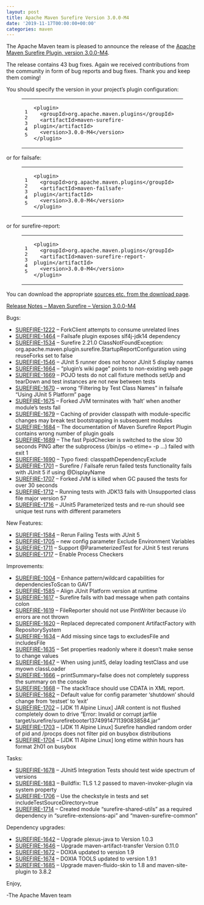 ```yaml
---
layout: post
title: Apache Maven Surefire Version 3.0.0-M4
date: '2019-11-17T00:00:00+00:00'
categories: maven
---
```

<div class="entry-content"><p>The Apache Maven team is pleased to announce the release of the
  <a href="https://maven.apache.org/plugins/maven-surefire-plugin/">Apache Maven Surefire Plugin, version 3.0.0-M4</a>.</p>

  <p>The release contains 43 bug fixes.
    Again we received contributions from the community in form of bug reports
    and bug fixes. Thank you and keep them coming!</p>

  <p>You should specify the version in your project&rsquo;s plugin configuration:</p>

  <figure class='code'><figcaption><span></span></figcaption><div class="highlight"><table><tr><td class="gutter"><pre class="line-numbers"><span class='line-number'>1</span>
<span class='line-number'>2</span>
<span class='line-number'>3</span>
<span class='line-number'>4</span>
<span class='line-number'>5</span>
</pre></td><td class='code'><pre><code class='xml'><span class='line'><span class="nt">&lt;plugin&gt;</span>
</span><span class='line'>  <span class="nt">&lt;groupId&gt;</span>org.apache.maven.plugins<span class="nt">&lt;/groupId&gt;</span>
</span><span class='line'>  <span class="nt">&lt;artifactId&gt;</span>maven-surefire-plugin<span class="nt">&lt;/artifactId&gt;</span>
</span><span class='line'>  <span class="nt">&lt;version&gt;</span>3.0.0-M4<span class="nt">&lt;/version&gt;</span>
</span><span class='line'><span class="nt">&lt;/plugin&gt;</span>
</span></code></pre></td></tr></table></div></figure>


  <p>or for failsafe:</p>

  <figure class='code'><figcaption><span></span></figcaption><div class="highlight"><table><tr><td class="gutter"><pre class="line-numbers"><span class='line-number'>1</span>
<span class='line-number'>2</span>
<span class='line-number'>3</span>
<span class='line-number'>4</span>
<span class='line-number'>5</span>
</pre></td><td class='code'><pre><code class='xml'><span class='line'><span class="nt">&lt;plugin&gt;</span>
</span><span class='line'>  <span class="nt">&lt;groupId&gt;</span>org.apache.maven.plugins<span class="nt">&lt;/groupId&gt;</span>
</span><span class='line'>  <span class="nt">&lt;artifactId&gt;</span>maven-failsafe-plugin<span class="nt">&lt;/artifactId&gt;</span>
</span><span class='line'>  <span class="nt">&lt;version&gt;</span>3.0.0-M4<span class="nt">&lt;/version&gt;</span>
</span><span class='line'><span class="nt">&lt;/plugin&gt;</span>
</span></code></pre></td></tr></table></div></figure>


  <p>or for surefire-report:</p>

  <figure class='code'><figcaption><span></span></figcaption><div class="highlight"><table><tr><td class="gutter"><pre class="line-numbers"><span class='line-number'>1</span>
<span class='line-number'>2</span>
<span class='line-number'>3</span>
<span class='line-number'>4</span>
<span class='line-number'>5</span>
</pre></td><td class='code'><pre><code class='xml'><span class='line'><span class="nt">&lt;plugin&gt;</span>
</span><span class='line'>  <span class="nt">&lt;groupId&gt;</span>org.apache.maven.plugins<span class="nt">&lt;/groupId&gt;</span>
</span><span class='line'>  <span class="nt">&lt;artifactId&gt;</span>maven-surefire-report-plugin<span class="nt">&lt;/artifactId&gt;</span>
</span><span class='line'>  <span class="nt">&lt;version&gt;</span>3.0.0-M4<span class="nt">&lt;/version&gt;</span>
</span><span class='line'><span class="nt">&lt;/plugin&gt;</span>
</span></code></pre></td></tr></table></div></figure>


  <p>You can download the appropriate <a href="https://maven.apache.org/surefire/download.cgi">sources etc. from the download page</a>.</p>

  <!-- more -->


  <p><a href="https://issues.apache.org/jira/secure/ReleaseNote.jspa?projectId=12317927&amp;version=12344668">Release Notes &ndash; Maven Surefire &ndash; Version 3.0.0-M4</a></p>

  <p>Bugs:</p>

  <ul>
    <li><a href="https://issues.apache.org/jira/browse/SUREFIRE-1222">SUREFIRE-1222</a> &ndash; ForkClient attempts to consume unrelated lines</li>
    <li><a href="https://issues.apache.org/jira/browse/SUREFIRE-1464">SUREFIRE-1464</a> &ndash; Failsafe plugin exposes slf4j-jdk14 dependency</li>
    <li><a href="https://issues.apache.org/jira/browse/SUREFIRE-1534">SUREFIRE-1534</a> &ndash; Surefire 2.21.0 ClassNotFoundException: org.apache.maven.plugin.surefire.StartupReportConfiguration using reuseForks set to false</li>
    <li><a href="https://issues.apache.org/jira/browse/SUREFIRE-1546">SUREFIRE-1546</a> &ndash; JUnit 5 runner does not honor JUnit 5 display names</li>
    <li><a href="https://issues.apache.org/jira/browse/SUREFIRE-1664">SUREFIRE-1664</a> &ndash; &ldquo;plugin&rsquo;s wiki page&rdquo; points to non-existing web page</li>
    <li><a href="https://issues.apache.org/jira/browse/SUREFIRE-1669">SUREFIRE-1669</a> &ndash; POJO tests do not call fixture methods setUp and tearDown and test instances are not new between tests</li>
    <li><a href="https://issues.apache.org/jira/browse/SUREFIRE-1670">SUREFIRE-1670</a> &ndash; wrong &ldquo;Filtering by Test Class Names&rdquo; in failsafe &ldquo;Using JUnit 5 Platform&rdquo; page</li>
    <li><a href="https://issues.apache.org/jira/browse/SUREFIRE-1675">SUREFIRE-1675</a> &ndash; Forked JVM terminates with &lsquo;halt&rsquo; when another module&rsquo;s tests fail</li>
    <li><a href="https://issues.apache.org/jira/browse/SUREFIRE-1679">SUREFIRE-1679</a> &ndash; Caching of provider classpath with module-specific changes may break test bootstrapping in subsequent modules</li>
    <li><a href="https://issues.apache.org/jira/browse/SUREFIRE-1684">SUREFIRE-1684</a> &ndash; The documentation of Maven Surefire Report Plugin contains wrong number of plugin goals</li>
    <li><a href="https://issues.apache.org/jira/browse/SUREFIRE-1689">SUREFIRE-1689</a> &ndash; The fast PpidChecker is switched to the slow 30 seconds PING after the subprocess (/bin/ps -o etime= -p &hellip;) failed with exit 1</li>
    <li><a href="https://issues.apache.org/jira/browse/SUREFIRE-1690">SUREFIRE-1690</a> &ndash; Typo fixed: classpathDependencyExclude</li>
    <li><a href="https://issues.apache.org/jira/browse/SUREFIRE-1701">SUREFIRE-1701</a> &ndash; Surefire / Failsafe rerun failed tests functionality fails with JUnit 5 if using @DisplayName</li>
    <li><a href="https://issues.apache.org/jira/browse/SUREFIRE-1707">SUREFIRE-1707</a> &ndash; Forked JVM is killed when GC paused the tests for over 30 seconds</li>
    <li><a href="https://issues.apache.org/jira/browse/SUREFIRE-1712">SUREFIRE-1712</a> &ndash; Running tests with JDK13 fails with Unsupported class file major version 57</li>
    <li><a href="https://issues.apache.org/jira/browse/SUREFIRE-1716">SUREFIRE-1716</a> &ndash; JUnit5 Parameterized tests and re-run should see unique test runs with different parameters</li>
  </ul>


  <p>New Features:</p>

  <ul>
    <li><a href="https://issues.apache.org/jira/browse/SUREFIRE-1584">SUREFIRE-1584</a> &ndash; Rerun Failing Tests with JUnit 5</li>
    <li><a href="https://issues.apache.org/jira/browse/SUREFIRE-1705">SUREFIRE-1705</a> &ndash; new config parameter Exclude Environment Variables</li>
    <li><a href="https://issues.apache.org/jira/browse/SUREFIRE-1711">SUREFIRE-1711</a> &ndash; Support @ParameterizedTest for JUnit 5 test reruns</li>
    <li><a href="https://issues.apache.org/jira/browse/SUREFIRE-1717">SUREFIRE-1717</a> &ndash; Enable Process Checkers</li>
  </ul>


  <p>Improvements:</p>

  <ul>
    <li><a href="https://issues.apache.org/jira/browse/SUREFIRE-1004">SUREFIRE-1004</a> &ndash; Enhance pattern/wildcard capabilities for dependenciesToScan to GAVT</li>
    <li><a href="https://issues.apache.org/jira/browse/SUREFIRE-1585">SUREFIRE-1585</a> &ndash; Align JUnit Platform version at runtime</li>
    <li><a href="https://issues.apache.org/jira/browse/SUREFIRE-1617">SUREFIRE-1617</a> &ndash; Surefire fails with bad message when path contains colon</li>
    <li><a href="https://issues.apache.org/jira/browse/SUREFIRE-1619">SUREFIRE-1619</a> &ndash; FileReporter should not use PintWriter because i/o errors are not thrown</li>
    <li><a href="https://issues.apache.org/jira/browse/SUREFIRE-1620">SUREFIRE-1620</a> &ndash; Replaced deprecated component ArtifactFactory with RepositorySystem</li>
    <li><a href="https://issues.apache.org/jira/browse/SUREFIRE-1634">SUREFIRE-1634</a> &ndash; Add missing since tags to excludesFile and includesFile</li>
    <li><a href="https://issues.apache.org/jira/browse/SUREFIRE-1635">SUREFIRE-1635</a> &ndash; Set properties readonly where it doesn&rsquo;t make sense to change values</li>
    <li><a href="https://issues.apache.org/jira/browse/SUREFIRE-1647">SUREFIRE-1647</a> &ndash; When using junit5, delay loading testClass and use myown classLoader</li>
    <li><a href="https://issues.apache.org/jira/browse/SUREFIRE-1666">SUREFIRE-1666</a> &ndash; printSummary=false does not completely suppress the summary on the console</li>
    <li><a href="https://issues.apache.org/jira/browse/SUREFIRE-1668">SUREFIRE-1668</a> &ndash; The stackTrace should use CDATA in XML report.</li>
    <li><a href="https://issues.apache.org/jira/browse/SUREFIRE-1682">SUREFIRE-1682</a> &ndash; Default value for config parameter &lsquo;shutdown&rsquo; should change from &lsquo;testset&rsquo; to &lsquo;exit&rsquo;</li>
    <li><a href="https://issues.apache.org/jira/browse/SUREFIRE-1702">SUREFIRE-1702</a> &ndash; [JDK 11 Alpine Linux] JAR content is not flushed completely down to drive &ldquo;Error: Invalid or corrupt jarfile target/surefire/surefirebooter13749914711390838584.jar&rdquo;</li>
    <li><a href="https://issues.apache.org/jira/browse/SUREFIRE-1703">SUREFIRE-1703</a> &ndash; [JDK 11 Alpine Linux] Surefire handled random order of pid and /procps does not filter pid on busybox distributions</li>
    <li><a href="https://issues.apache.org/jira/browse/SUREFIRE-1704">SUREFIRE-1704</a> &ndash; [JDK 11 Alpine Linux] long etime within hours has format 2h01 on busybox</li>
  </ul>


  <p>Tasks:</p>

  <ul>
    <li><a href="https://issues.apache.org/jira/browse/SUREFIRE-1678">SUREFIRE-1678</a> &ndash; JUnit5 Integration Tests should test wide spectrum of versions</li>
    <li><a href="https://issues.apache.org/jira/browse/SUREFIRE-1683">SUREFIRE-1683</a> &ndash; Buildfix: TLS 1.2 passed to maven-invoker-plugin via system property</li>
    <li><a href="https://issues.apache.org/jira/browse/SUREFIRE-1706">SUREFIRE-1706</a> &ndash; Use the checkstyle in tests and set includeTestSourceDirectory=true</li>
    <li><a href="https://issues.apache.org/jira/browse/SUREFIRE-1714">SUREFIRE-1714</a> &ndash; Created module &ldquo;surefire-shared-utils&rdquo; as a required dependency in &ldquo;surefire-extensions-api&rdquo; and &ldquo;maven-surefire-common&rdquo;</li>
  </ul>


  <p>Dependency upgrades:</p>

  <ul>
    <li><a href="https://issues.apache.org/jira/browse/SUREFIRE-1642">SUREFIRE-1642</a> &ndash; Upgrade plexus-java to Version 1.0.3</li>
    <li><a href="https://issues.apache.org/jira/browse/SUREFIRE-1646">SUREFIRE-1646</a> &ndash; Upgrade maven-artifact-transfer Version 0.11.0</li>
    <li><a href="https://issues.apache.org/jira/browse/SUREFIRE-1672">SUREFIRE-1672</a> &ndash; DOXIA updated to version 1.9</li>
    <li><a href="https://issues.apache.org/jira/browse/SUREFIRE-1674">SUREFIRE-1674</a> &ndash; DOXIA TOOLS updated to version 1.9.1</li>
    <li><a href="https://issues.apache.org/jira/browse/SUREFIRE-1685">SUREFIRE-1685</a> &ndash; Upgrade maven-fluido-skin to 1.8 and maven-site-plugin to 3.8.2</li>
  </ul>


  <p>Enjoy,</p>

  <p>-The Apache Maven team</p>
</div>

